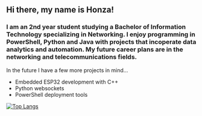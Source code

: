 ## Hi there, my name is Honza!

### I am an 2nd year student studying a Bachelor of Information Technology specializing in Networking. I enjoy programming in PowerShell, Python and Java with projects that incoperate data analytics and automation. My future career plans are in the networking and telecommunications fields.

In the future I have a few more projects in mind...
* Embedded ESP32 development with C++
* Python websockets
* PowerShell deployment tools

[![Top Langs](https://github-readme-stats.vercel.app/api/top-langs/?username=salmonidaescale&layout=donut&theme=vue)](https://github.com/anuraghazra/github-readme-stats)

